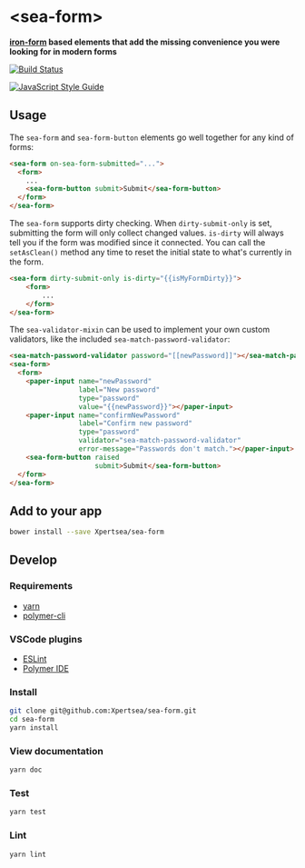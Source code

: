 # \<sea-form>

**[iron-form](https://www.webcomponents.org/element/PolymerElements/iron-form) based elements that add the missing convenience you were looking for in modern forms**

[![Build Status](https://travis-ci.org/Xpertsea/sea-form.svg?branch=master)](https://travis-ci.org/Xpertsea/sea-form)

[![JavaScript Style Guide](https://cdn.rawgit.com/feross/standard/master/badge.svg)](https://github.com/feross/standard)

## Usage

The `sea-form` and `sea-form-button` elements go well together for any kind of forms:

```html
<sea-form on-sea-form-submitted="...">
  <form>
    ...
    <sea-form-button submit>Submit</sea-form-button>
  </form>
</sea-form>
```

The `sea-form` supports dirty checking. When `dirty-submit-only` is set, submitting the form will only collect changed values.
`is-dirty` will always tell you if the form was modified since it connected.
You can call the `setAsClean()` method any time to reset the initial state to what's currently in the form.

```html
<sea-form dirty-submit-only is-dirty="{{isMyFormDirty}}">
    <form>
        ...
    </form>
</sea-form>
```

The `sea-validator-mixin` can be used to implement your own custom validators, like the included `sea-match-password-validator`:

```html
<sea-match-password-validator password="[[newPassword]]"></sea-match-password-validator>
<sea-form>
  <form>
    <paper-input name="newPassword"
                 label="New password"
                 type="password"
                 value="{{newPassword}}"></paper-input>
    <paper-input name="confirmNewPassword"
                 label="Confirm new password"
                 type="password"
                 validator="sea-match-password-validator"
                 error-message="Passwords don't match."></paper-input>
    <sea-form-button raised
                     submit>Submit</sea-form-button>
  </form>
</sea-form>
```

## Add to your app

```bash
bower install --save Xpertsea/sea-form
```

## Develop

### Requirements

- [yarn](https://yarnpkg.com/en/docs/install)
- [polymer-cli](https://www.polymer-project.org/2.0/docs/tools/polymer-cli)

### VSCode plugins

- [ESLint](https://marketplace.visualstudio.com/items?itemName=dbaeumer.vscode-eslint)
- [Polymer IDE](https://marketplace.visualstudio.com/items?itemName=polymer.polymer-ide)

### Install

```bash
git clone git@github.com:Xpertsea/sea-form.git
cd sea-form
yarn install
```

### View documentation

```bash
yarn doc
```

### Test

```bash
yarn test
```

### Lint

```bash
yarn lint
```
